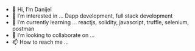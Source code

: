 - 👋 Hi, I’m Danijel
- 👀 I’m interested in ... Dapp development, full stack development
- 🌱 I’m currently learning ... reactjs, solidity, javascript, truffle, selenium, postman 
- 💞️ I’m looking to collaborate on ... 
- 📫 How to reach me ...

<!---
ethernal12/ethernal12 is a ✨ special ✨ repository because its `README.md` (this file) appears on your GitHub profile.
You can click the Preview link to take a look at your changes.
--->
